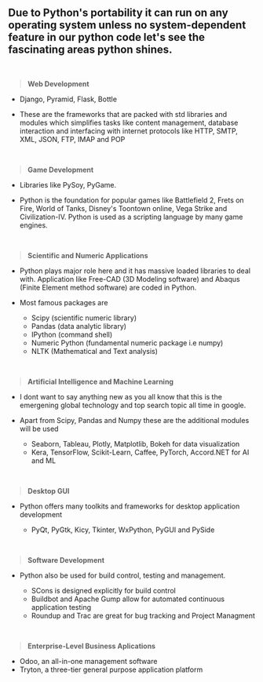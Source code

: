 ## Due to Python's portability it can run on any operating system unless no system-dependent feature in our python code let's see the fascinating areas python shines.
<br>


> **Web Development**


+ Django, Pyramid, Flask, Bottle

+ These are the frameworks that are packed with std libraries and modules which simplifies tasks like content management, database interaction and interfacing with internet protocols like HTTP, SMTP, XML, JSON, FTP, IMAP and POP

<br>

> **Game Development**


+ Libraries like PySoy, PyGame.

+ Python is the foundation for popular games like Battlefield 2, Frets on Fire, World of Tanks, Disney's Toontown online, Vega Strike and Civilization-IV. 
Python is used as a scripting language by many game engines.

<br>

> **Scientific and Numeric Applications**


+ Python plays major role here and it has massive loaded libraries to deal with.
Application like Free-CAD (3D Modeling software) and Abaqus (Finite Element method software) are coded in Python.

+ Most famous packages are 
    + Scipy (scientific numeric library)
    + Pandas (data analytic library)
    + IPython (command shell)
    + Numeric Python (fundamental numeric package i.e numpy)
    + NLTK (Mathematical and Text analysis)

<br>

> **Artificial Intelligence and Machine Learning**


+ I dont want to say anything new as you all know that this is the emergening global technology and top search topic all time in google.

+ Apart from Scipy, Pandas and Numpy these are the additional modules will be used

    + Seaborn, Tableau, Plotly, Matplotlib, Bokeh for data visualization
    + Kera, TensorFlow, Scikit-Learn, Caffee, PyTorch, Accord.NET for AI and ML

<br>

> **Desktop GUI**


+ Python offers many toolkits and frameworks for desktop application development

    + PyQt, PyGtk, Kicy, Tkinter, WxPython, PyGUI and PySide

<br>

> **Software Development**


+ Python also be used for build control, testing and management.

    + SCons is designed explicitly for build control
    + Buildbot and Apache Gump allow for automated continuous application testing
    + Roundup and Trac are great for bug tracking and Project Managment

<br>

> **Enterprise-Level Business Aplications**


+ Odoo, an all-in-one management software
+ Tryton, a three-tier general purpose application platform
